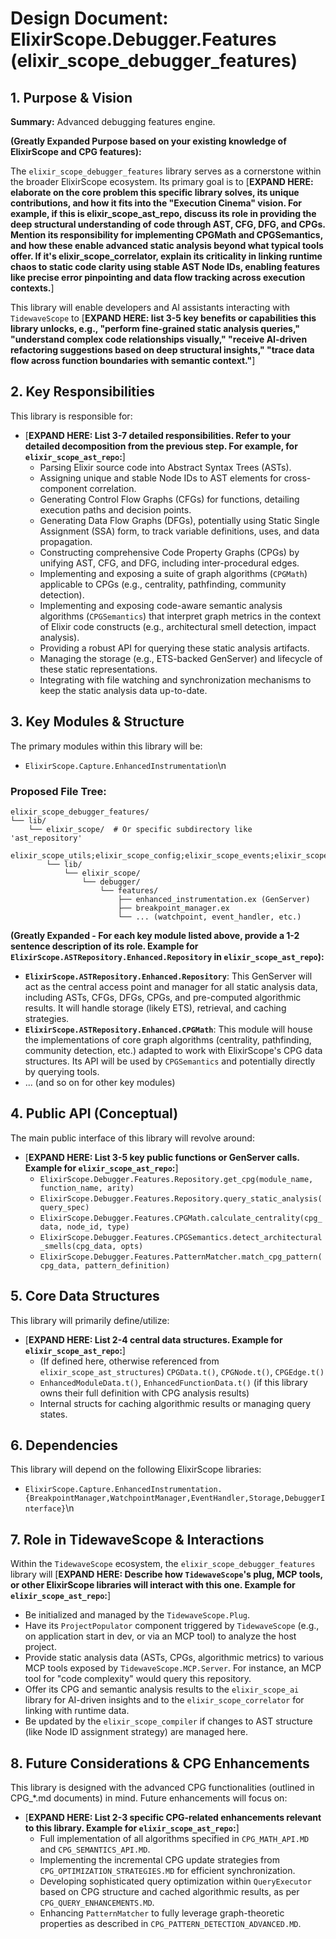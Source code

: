 # Design Document: ElixirScope.Debugger.Features (elixir_scope_debugger_features)

## 1. Purpose & Vision

**Summary:** Advanced debugging features engine.

**(Greatly Expanded Purpose based on your existing knowledge of ElixirScope and CPG features):**

The `elixir_scope_debugger_features` library serves as a cornerstone within the broader ElixirScope ecosystem. Its primary goal is to [**EXPAND HERE: elaborate on the core problem this specific library solves, its unique contributions, and how it fits into the "Execution Cinema" vision. For example, if this is elixir_scope_ast_repo, discuss its role in providing the deep structural understanding of code through AST, CFG, DFG, and CPGs. Mention its responsibility for implementing CPGMath and CPGSemantics, and how these enable advanced static analysis beyond what typical tools offer. If it's elixir_scope_correlator, explain its criticality in linking runtime chaos to static code clarity using stable AST Node IDs, enabling features like precise error pinpointing and data flow tracking across execution contexts.**]

This library will enable developers and AI assistants interacting with `TidewaveScope` to [**EXPAND HERE: list 3-5 key benefits or capabilities this library unlocks, e.g., "perform fine-grained static analysis queries," "understand complex code relationships visually," "receive AI-driven refactoring suggestions based on deep structural insights," "trace data flow across function boundaries with semantic context."**]

## 2. Key Responsibilities

This library is responsible for:

*   [**EXPAND HERE: List 3-7 detailed responsibilities. Refer to your detailed decomposition from the previous step. For example, for `elixir_scope_ast_repo`:**]
    *   Parsing Elixir source code into Abstract Syntax Trees (ASTs).
    *   Assigning unique and stable Node IDs to AST elements for cross-component correlation.
    *   Generating Control Flow Graphs (CFGs) for functions, detailing execution paths and decision points.
    *   Generating Data Flow Graphs (DFGs), potentially using Static Single Assignment (SSA) form, to track variable definitions, uses, and data propagation.
    *   Constructing comprehensive Code Property Graphs (CPGs) by unifying AST, CFG, and DFG, including inter-procedural edges.
    *   Implementing and exposing a suite of graph algorithms (`CPGMath`) applicable to CPGs (e.g., centrality, pathfinding, community detection).
    *   Implementing and exposing code-aware semantic analysis algorithms (`CPGSemantics`) that interpret graph metrics in the context of Elixir code constructs (e.g., architectural smell detection, impact analysis).
    *   Providing a robust API for querying these static analysis artifacts.
    *   Managing the storage (e.g., ETS-backed GenServer) and lifecycle of these static representations.
    *   Integrating with file watching and synchronization mechanisms to keep the static analysis data up-to-date.

## 3. Key Modules & Structure

The primary modules within this library will be:

*   `ElixirScope.Capture.EnhancedInstrumentation`\n

### Proposed File Tree:

```
elixir_scope_debugger_features/
└── lib/
    └── elixir_scope/  # Or specific subdirectory like 'ast_repository'
                elixir_scope_utils;elixir_scope_config;elixir_scope_events;elixir_scope_capture_core;elixir_scope_correlator;elixir_scope_ast_repo;debugger_features/
        └── lib/
            └── elixir_scope/
                └── debugger/
                    └── features/
                        ├── enhanced_instrumentation.ex (GenServer)
                        ├── breakpoint_manager.ex
                        └── ... (watchpoint, event_handler, etc.)
```

**(Greatly Expanded - For each key module listed above, provide a 1-2 sentence description of its role. Example for `ElixirScope.ASTRepository.Enhanced.Repository` in `elixir_scope_ast_repo`):**
*   **`ElixirScope.ASTRepository.Enhanced.Repository`**: This GenServer will act as the central access point and manager for all static analysis data, including ASTs, CFGs, DFGs, CPGs, and pre-computed algorithmic results. It will handle storage (likely ETS), retrieval, and caching strategies.
*   **`ElixirScope.ASTRepository.Enhanced.CPGMath`**: This module will house the implementations of core graph algorithms (centrality, pathfinding, community detection, etc.) adapted to work with ElixirScope's CPG data structures. Its API will be used by `CPGSemantics` and potentially directly by querying tools.
*   ... (and so on for other key modules)

## 4. Public API (Conceptual)

The main public interface of this library will revolve around:

*   [**EXPAND HERE: List 3-5 key public functions or GenServer calls. Example for `elixir_scope_ast_repo`:**]
    *   `ElixirScope.Debugger.Features.Repository.get_cpg(module_name, function_name, arity)`
    *   `ElixirScope.Debugger.Features.Repository.query_static_analysis(query_spec)`
    *   `ElixirScope.Debugger.Features.CPGMath.calculate_centrality(cpg_data, node_id, type)`
    *   `ElixirScope.Debugger.Features.CPGSemantics.detect_architectural_smells(cpg_data, opts)`
    *   `ElixirScope.Debugger.Features.PatternMatcher.match_cpg_pattern(cpg_data, pattern_definition)`

## 5. Core Data Structures

This library will primarily define/utilize:

*   [**EXPAND HERE: List 2-4 central data structures. Example for `elixir_scope_ast_repo`:**]
    *   (If defined here, otherwise referenced from `elixir_scope_ast_structures`) `CPGData.t()`, `CPGNode.t()`, `CPGEdge.t()`
    *   `EnhancedModuleData.t()`, `EnhancedFunctionData.t()` (if this library owns their full definition with CPG analysis results)
    *   Internal structs for caching algorithmic results or managing query states.

## 6. Dependencies

This library will depend on the following ElixirScope libraries:

*   `ElixirScope.Capture.EnhancedInstrumentation.{BreakpointManager,WatchpointManager,EventHandler,Storage,DebuggerInterface}`\n

## 7. Role in TidewaveScope & Interactions

Within the `TidewaveScope` ecosystem, the `elixir_scope_debugger_features` library will [**EXPAND HERE: Describe how `TidewaveScope`'s plug, MCP tools, or other ElixirScope libraries will interact with this one. Example for `elixir_scope_ast_repo`:**]

*   Be initialized and managed by the `TidewaveScope.Plug`.
*   Have its `ProjectPopulator` component triggered by `TidewaveScope` (e.g., on application start in dev, or via an MCP tool) to analyze the host project.
*   Provide static analysis data (ASTs, CPGs, algorithmic metrics) to various MCP tools exposed by `TidewaveScope.MCP.Server`. For instance, an MCP tool for "code complexity" would query this repository.
*   Offer its CPG and semantic analysis results to the `elixir_scope_ai` library for AI-driven insights and to the `elixir_scope_correlator` for linking with runtime data.
*   Be updated by the `elixir_scope_compiler` if changes to AST structure (like Node ID assignment strategy) are managed here.

## 8. Future Considerations & CPG Enhancements

This library is designed with the advanced CPG functionalities (outlined in CPG_*.md documents) in mind. Future enhancements will focus on:

*   [**EXPAND HERE: List 2-3 specific CPG-related enhancements relevant to this library. Example for `elixir_scope_ast_repo`:**]
    *   Full implementation of all algorithms specified in `CPG_MATH_API.MD` and `CPG_SEMANTICS_API.MD`.
    *   Implementing the incremental CPG update strategies from `CPG_OPTIMIZATION_STRATEGIES.MD` for efficient synchronization.
    *   Developing sophisticated query optimization within `QueryExecutor` based on CPG structure and cached algorithmic results, as per `CPG_QUERY_ENHANCEMENTS.MD`.
    *   Enhancing `PatternMatcher` to fully leverage graph-theoretic properties as described in `CPG_PATTERN_DETECTION_ADVANCED.MD`.
